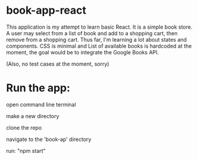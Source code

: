 # book-app-react

This application is my attempt to learn basic React. It is a simple book store. A user may select from a list of book and add to a shopping cart, then remove from a shopping cart. Thus far, I'm learning a lot about states and components. CSS is minimal and List of available books is hardcoded at the moment, the goal would be to integrate the Google Books API. 

(Also, no test cases at the moment, sorry)

# Run the app:

open command line terminal

make a new directory

clone the repo

navigate to the 'book-ap' directory

run: "npm start"

